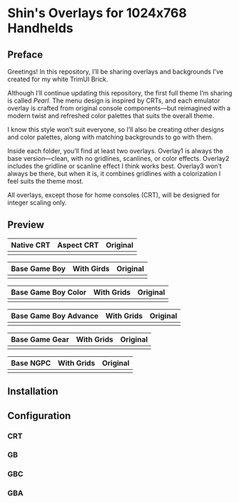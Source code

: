 # Shin's Overlays for 1024x768 Handhelds

## Preface

Greetings! In this repository, I’ll be sharing overlays and backgrounds I’ve created for my white TrimUI Brick.

Although I’ll continue updating this repository, the first full theme I’m sharing is called *Pearl*. The menu design is inspired by CRTs, and each emulator overlay is crafted from original console components—but reimagined with a modern twist and refreshed color palettes that suits the overall theme.

I know this style won’t suit everyone, so I’ll also be creating other designs and color palettes, along with matching backgrounds to go with them.

Inside each folder, you’ll find at least two overlays. Overlay1 is always the base version—clean, with no gridlines, scanlines, or color effects. Overlay2 includes the gridline or scanline effect I think works best. Overlay3 won’t always be there, but when it is, it combines gridlines with a colorization I feel suits the theme most.

All overlays, except those for home consoles (CRT), will be designed for integer scaling only.

## Preview

| Native CRT | Aspect CRT | Original |
| -- | -- | -- |
|   |   |   |


| Base Game Boy | With Girds | Original |
| -- | -- | -- |
|   |   |   |

| Base Game Boy Color | With Grids | Original |
|-- | -- | -- |
|   |   |   |

| Base Game Boy Advance | With Grids | Original |
| -- | --| --|
|   |   |   |

| Base Game Gear | With Grids | Original |
|-- | -- | -- |
|   |   |   |

| Base NGPC | With Grids | Original |
|-- | -- | -- |
|   |   |   |


## Installation




## Configuration

### CRT


### GB


### GBC


### GBA

